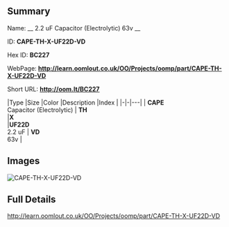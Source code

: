 

## Summary
 
Name: __ 2.2 uF Capacitor (Electrolytic) 63v __

ID: __CAPE-TH-X-UF22D-VD__

Hex ID: __BC227__

WebPage: __http://learn.oomlout.co.uk/OO/Projects/oomp/part/CAPE-TH-X-UF22D-VD__

Short URL: __http://oom.lt/BC227__


|Type   |Size   |Color   |Description   |Index   |
|-|-|---|
| __CAPE__ <br>Capacitor (Electrolytic)  | __TH__<br>   |__X__<br>    |__UF22D__<br>2.2 uF    | __VD__<br> 63v |


## Images
![CAPE-TH-X-UF22D-VD](http://oomlout.com/oomp-gen/parts/CAPE-TH-X-UF22D-VD/CAPE-TH-X-UF22D-VD_420.jpg)

## Full Details

 http://learn.oomlout.co.uk/OO/Projects/oomp/part/CAPE-TH-X-UF22D-VD

